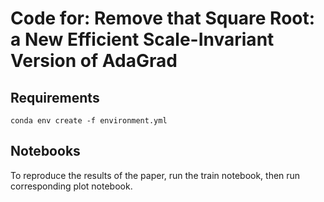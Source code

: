 # Code for: Remove that Square Root: a New Efficient Scale-Invariant Version of AdaGrad

## Requirements
```setup
conda env create -f environment.yml
```

## Notebooks
To reproduce the results of the paper, run the train notebook, then run corresponding plot notebook.
